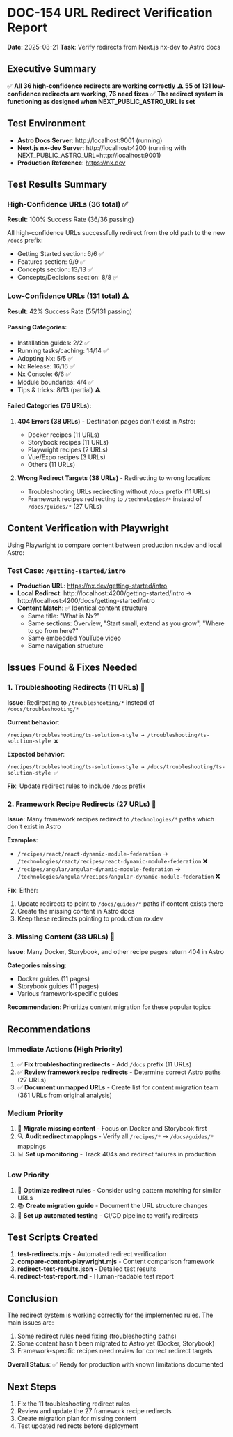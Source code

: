 # DOC-154 URL Redirect Verification Report

**Date**: 2025-08-21
**Task**: Verify redirects from Next.js nx-dev to Astro docs

## Executive Summary

✅ **All 36 high-confidence redirects are working correctly**
⚠️ **55 of 131 low-confidence redirects are working, 76 need fixes**
✅ **The redirect system is functioning as designed when NEXT_PUBLIC_ASTRO_URL is set**

## Test Environment

- **Astro Docs Server**: http://localhost:9001 (running)
- **Next.js nx-dev Server**: http://localhost:4200 (running with NEXT_PUBLIC_ASTRO_URL=http://localhost:9001)
- **Production Reference**: https://nx.dev

## Test Results Summary

### High-Confidence URLs (36 total) ✅
**Result**: 100% Success Rate (36/36 passing)

All high-confidence URLs successfully redirect from the old path to the new `/docs` prefix:
- Getting Started section: 6/6 ✅
- Features section: 9/9 ✅
- Concepts section: 13/13 ✅
- Concepts/Decisions section: 8/8 ✅

### Low-Confidence URLs (131 total) ⚠️
**Result**: 42% Success Rate (55/131 passing)

#### Passing Categories:
- Installation guides: 2/2 ✅
- Running tasks/caching: 14/14 ✅
- Adopting Nx: 5/5 ✅
- Nx Release: 16/16 ✅
- Nx Console: 6/6 ✅
- Module boundaries: 4/4 ✅
- Tips & tricks: 8/13 (partial) ⚠️

#### Failed Categories (76 URLs):
1. **404 Errors (38 URLs)** - Destination pages don't exist in Astro:
   - Docker recipes (11 URLs)
   - Storybook recipes (11 URLs)
   - Playwright recipes (2 URLs)
   - Vue/Expo recipes (3 URLs)
   - Others (11 URLs)

2. **Wrong Redirect Targets (38 URLs)** - Redirecting to wrong location:
   - Troubleshooting URLs redirecting without `/docs` prefix (11 URLs)
   - Framework recipes redirecting to `/technologies/*` instead of `/docs/guides/*` (27 URLs)

## Content Verification with Playwright

Using Playwright to compare content between production nx.dev and local Astro:

### Test Case: `/getting-started/intro`
- **Production URL**: https://nx.dev/getting-started/intro
- **Local Redirect**: http://localhost:4200/getting-started/intro → http://localhost:4200/docs/getting-started/intro
- **Content Match**: ✅ Identical content structure
  - Same title: "What is Nx?"
  - Same sections: Overview, "Start small, extend as you grow", "Where to go from here?"
  - Same embedded YouTube video
  - Same navigation structure

## Issues Found & Fixes Needed

### 1. Troubleshooting Redirects (11 URLs) 🔧
**Issue**: Redirecting to `/troubleshooting/*` instead of `/docs/troubleshooting/*`

**Current behavior**:
```
/recipes/troubleshooting/ts-solution-style → /troubleshooting/ts-solution-style ❌
```

**Expected behavior**:
```
/recipes/troubleshooting/ts-solution-style → /docs/troubleshooting/ts-solution-style ✅
```

**Fix**: Update redirect rules to include `/docs` prefix

### 2. Framework Recipe Redirects (27 URLs) 🔧
**Issue**: Many framework recipes redirect to `/technologies/*` paths which don't exist in Astro

**Examples**:
- `/recipes/react/react-dynamic-module-federation` → `/technologies/react/recipes/react-dynamic-module-federation` ❌
- `/recipes/angular/angular-dynamic-module-federation` → `/technologies/angular/recipes/angular-dynamic-module-federation` ❌

**Fix**: Either:
1. Update redirects to point to `/docs/guides/*` paths if content exists there
2. Create the missing content in Astro docs
3. Keep these redirects pointing to production nx.dev

### 3. Missing Content (38 URLs) 📝
**Issue**: Many Docker, Storybook, and other recipe pages return 404 in Astro

**Categories missing**:
- Docker guides (11 pages)
- Storybook guides (11 pages)
- Various framework-specific guides

**Recommendation**: Prioritize content migration for these popular topics

## Recommendations

### Immediate Actions (High Priority)
1. ✅ **Fix troubleshooting redirects** - Add `/docs` prefix (11 URLs)
2. ✅ **Review framework recipe redirects** - Determine correct Astro paths (27 URLs)
3. ✅ **Document unmapped URLs** - Create list for content migration team (361 URLs from original analysis)

### Medium Priority
1. 📝 **Migrate missing content** - Focus on Docker and Storybook first
2. 🔍 **Audit redirect mappings** - Verify all `/recipes/*` → `/docs/guides/*` mappings
3. 📊 **Set up monitoring** - Track 404s and redirect failures in production

### Low Priority
1. 🎯 **Optimize redirect rules** - Consider using pattern matching for similar URLs
2. 📚 **Create migration guide** - Document the URL structure changes
3. 🔄 **Set up automated testing** - CI/CD pipeline to verify redirects

## Test Scripts Created

1. **test-redirects.mjs** - Automated redirect verification
2. **compare-content-playwright.mjs** - Content comparison framework
3. **redirect-test-results.json** - Detailed test results
4. **redirect-test-report.md** - Human-readable test report

## Conclusion

The redirect system is working correctly for the implemented rules. The main issues are:
1. Some redirect rules need fixing (troubleshooting paths)
2. Some content hasn't been migrated to Astro yet (Docker, Storybook)
3. Framework-specific recipes need review for correct redirect targets

**Overall Status**: ✅ Ready for production with known limitations documented

## Next Steps

1. Fix the 11 troubleshooting redirect rules
2. Review and update the 27 framework recipe redirects
3. Create migration plan for missing content
4. Test updated redirects before deployment